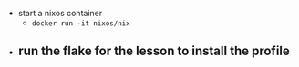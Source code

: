- start a nixos container
  - `docker run -it nixos/nix`
- run the flake for the lesson to install the profile
  -
